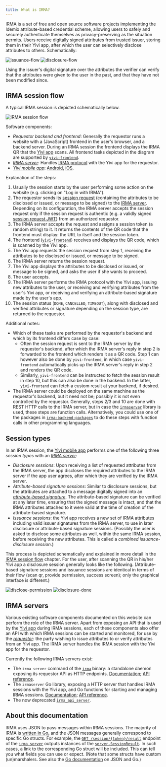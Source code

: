 ```yaml
---
title: What is IRMA?
---
```


IRMA is a set of free and open source software projects implementing the Idemix attribute-based credential scheme, allowing users to safely and securely authenticate themselves as privacy-preserving as the situation permits. Users receive digitally signed attributes from trusted issuer, storing them in their Yivi app, after which the user can selectively disclose attributes to others. Schematically:

<div className="center">
  <img 
    src="/img/issuance.png" 
    style={{ width: '30%', marginRight: '3em' }} 
    alt="issuance-flow" 
  />
  <img 
    src="/img/disclosure.png" 
    style={{ width: '30%' }} 
    alt="disclosure-flow" 
  />
</div>


Using the issuer's digital signature over the attributes the verifier can verify that the attributes were given to the user in the past, and that they have not been modified since.

## IRMA session flow

A typical IRMA session is depicted schematically below.

![IRMA session flow](/img/irmaflow.png)

Software components:
* *Requestor backend and frontend*: Generally the requestor runs a website with a (JavaScript) frontend in the user's browser, and a backend server. During an IRMA session the frontend displays the IRMA QR that the [Yivi app](yivi-app.md) scans. All frontend tasks depicted in the diagram are supported by [`yivi-frontend`](yivi-frontend.md).
* [*IRMA server*](#irma-servers): Handles [IRMA protocol](irma-protocol.md) with the Yivi app for the requestor.
* [*Yivi mobile app*](yivi-app.md): [Android](https://play.google.com/store/apps/details?id=org.irmacard.cardemu), [iOS](https://itunes.apple.com/nl/app/irma-authentication/id1294092994).

Explanation of the steps:

1. Usually the session starts by the user performing some action on the website (e.g. clicking on "Log in with IRMA").
1. The requestor sends its [session request](session-requests.md) (containing the attributes to be disclosed or issued, or message to be signed) to the [IRMA server](#irma-servers). Depending on its configuration, the IRMA server accepts the session request only if the session request is authentic (e.g. a validly signed [session request JWT](session-requests.md#jwts-signed-session-requests)) from an authorized requestor.
1. The IRMA server accepts the request and assigns a session token (a random string) to it. It returns the contents of the QR code that the frontend must display: the URL to itself and the session token.
1. The frontend ([`yivi-frontend`](yivi-frontend.md)) receives and displays the QR code, which is scanned by the Yivi app.
1. The Yivi app requests the session request from step 1, receiving the attributes to be disclosed or issued, or message to be signed.
1. The IRMA server returns the session request.
1. The Yivi app displays the attributes to be disclosed or issued, or message to be signed, and asks the user if she wants to proceed.
1. The user accepts.
1. The IRMA server performs the IRMA protocol with the Yivi app, issuing new attributes to the user, or receiving and verifying attributes from the user's Yivi app, or receiving and verifying an attribute-based signature made by the user's app.
1. The session status (`DONE`, `CANCELLED`, `TIMEOUT`), along with disclosed and verified attributes or signature depending on the session type, are returned to the requestor.

Additional notes: 

* Which of these tasks are performed by the requestor's backend and which by its frontend differs case by case:
  - Often the session request is sent to the IRMA server by the requestor's backend, after which the IRMA server's reply in step 2 is forwarded to the frontend which renders it as a QR code. Step 1 can however also be done by `yivi-frontend`, in which case `yivi-frontend` automatically picks up the IRMA server's reply in step 2 and renders the QR code.
  - Similarly, `yivi-frontend` can be instructed to fetch the session result in step 10, but this can also be done in the backend. In the latter, `yivi-frontend` can fetch a custom result at your backend, if desired.
* The IRMA server could be deployed on the same machine as the requestor's backend, but it need not be; possibly it is not even controlled by the requestor. Generally, steps 2/3 and 10 are done with REST HTTP calls to the IRMA server, but in case the [`irmaserver`](irma-server-lib.md) library is used, these steps are function calls. Alternatively, you could use one of the packages in [`irma-backend-packages`](irma-backend.md) to do these steps with function calls in other programming languages.

## Session types

In an IRMA session, the [Yivi mobile app](yivi-app.md) performs one of the following three *session types* with an [*IRMA server*](#irma-servers):

* *Disclosure sessions*: Upon receiving a list of requested attributes from the IRMA server, the app discloses the required attributes to the IRMA server if the app user agrees, after which they are verified by the IRMA server.
* *Attribute-based signature sessions*: Similar to disclosure sessions, but the attributes are attached to a message digitally signed into an [*attribute-based signature*](overview.md#attribute-based-signatures). The attribute-based signature can be verified at any later time, ensuring that the signed message is intact, and that the IRMA attributes attached to it were valid at the time of creation of the attribute-based signature.
* *Issuance sessions*: the Yivi app receives a new set of IRMA attributes including valid issuer signatures from the IRMA server, to use in later disclosure or attribute-based signature sessions. (Possibly the user is asked to disclose some attributes as well, within the same IRMA session, before receiving the new attributes. This is called a *combined issuance-disclosure session*.)

This process is depicted schematically and explained in more detail in the [IRMA session flow](what-is-irma.md#irma-session-flow) chapter. For the user, after scanning the QR in his/her Yivi app a disclosure session generally looks like the following. (Attribute-based signature sessions and issuance sessions are identical in terms of their flow (scan qr, provide permission, success screen); only the graphical interface is different.)

<div className="center" style={{ margin: '3em 0' }}>
  <img 
    src="/img/disclose-permission.png" 
    style={{ width: '30%', marginRight: '3em' }} 
    alt="disclose-permission" 
  />
  <img 
    src="/img/disclose-done.png"
    style={{ width: '30%' }} 
    alt="disclosure-done" 
  />
</div>


## IRMA servers

Various existing software components documented on this website can perform the role of the IRMA server. 
Apart from exposing an API that is used by the [Yivi app](yivi-app.md) during IRMA sessions, each of these components also offer an API with which IRMA sessions can be started and monitored, for use by the [*requestor*](overview.md#participants): the party wishing to issue attributes to or verify attributes from an Yivi app. The IRMA server handles the IRMA session with the Yivi app for the requestor.

Currently the following IRMA servers exist:

* The `irma server` command of the [`irma`](irma-cli.md) binary: a standalone daemon exposing its requestor API as HTTP endpoints. [Documentation](irma-server.md); [API reference](api-irma-server.md).
* The `irmaserver` Go library, exposing a HTTP server that handles IRMA sessions with the Yivi app, and Go functions for starting and managing IRMA sessions. [Documentation](irma-server-lib.mdrary); [API reference](https://godoc.org/github.com/privacybydesign/irmago/server/irmaserver).
* The now deprecated [`irma_api_server`](https://github.com/privacybydesign/irma_api_server).

## About this documentation

IRMA uses JSON to pass messages within IRMA sessions. The majority of IRMA is [written in Go](https://github.com/privacybydesign/irmago), and the JSON messages generally correspond to specific Go structs. For example, the [`GET /session/{token}/result`](api-irma-server.md#get-session-token-result) endpoint of the [`irma server`](irma-server.md) outputs instances of the [`server.SessionResult`](https://godoc.org/github.com/privacybydesign/irmago/server#SessionResult).  In such cases, a link to the corresponding Go struct will be included. This can tell you what fields you can use or expect. (Note that some structs have custom (un)marshalers. See also the [Go documentation](https://blog.golang.org/json-and-go) on JSON and Go.)
